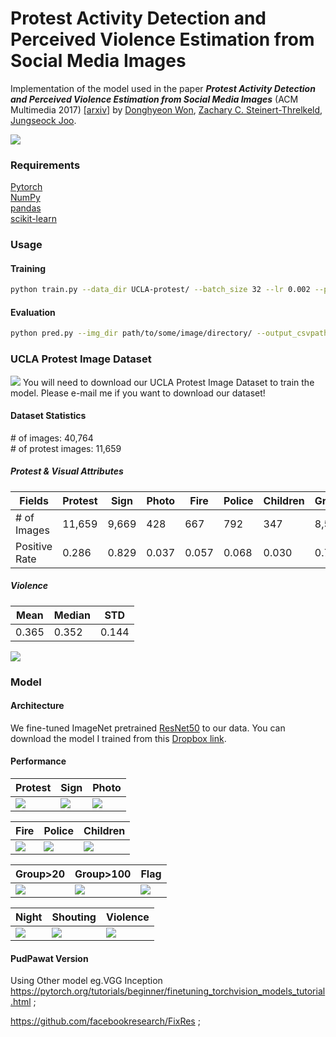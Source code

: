 # Protest Activity Detection and Perceived Violence Estimation from Social Media Images
Implementation of the model used in the paper **_Protest Activity Detection and Perceived Violence Estimation from Social Media Images_** (ACM Multimedia 2017) [\[arxiv\]](https://arxiv.org/abs/1709.06204) by [Donghyeon Won](dhwon.com), [Zachary C. Steinert-Threlkeld](https://zacharyst.com/), [Jungseock Joo](http://home.jsjoo.com/).

![](https://raw.githubusercontent.com/wondonghyeon/protest-detection-violence-estimation/master/files/overview.png)

### Requirements   
[Pytorch](http://pytorch.org/)   
[NumPy](http://www.numpy.org/)   
[pandas](https://pandas.pydata.org/)   
[scikit-learn](http://scikit-learn.org/)   

### Usage   
#### Training  

```bash
python train.py --data_dir UCLA-protest/ --batch_size 32 --lr 0.002 --print_freq 100 --epochs 100 --cuda
```

#### Evaluation

```bash
python pred.py --img_dir path/to/some/image/directory/ --output_csvpath result.csv --model model_best.pth.tar --cuda
```

### UCLA Protest Image Dataset   
![](https://raw.githubusercontent.com/wondonghyeon/protest-detection-violence-estimation/master/files/1-d.png)
You will need to download our UCLA Protest Image Dataset to train the model. Please e-mail me if you want to download our dataset!

#### Dataset Statistics   
\# of images: 40,764   
\# of protest images: 11,659   
##### Protest \& Visual Attributes   

|Fields       |Protest|Sign  |Photo|Fire |Police|Children|Group>20|Group>100|Flag |Night|Shouting|
|-------------|-------|------|-----|-----|--------|--------|--------|---------|-----|-----|-----|
|\# of Images |11,659 |9,669 |428  |667  |792     |347     |8,510   |2,939    |970  |987  |548  |
|Positive Rate|0.286  |0.829 |0.037|0.057|0.068   |0.030   |0.730   |0.252    |0.083|0.085|0.047|
##### Violence   

|Mean |Median |STD  |
|-----|-------|-----|
|0.365|0.352  |0.144|

![](https://raw.githubusercontent.com/wondonghyeon/protest-detection-violence-estimation/master/files/violence_hist.png)

### Model
#### Architecture   
We fine-tuned ImageNet pretrained [ResNet50](https://arxiv.org/abs/1512.03385) to our data. You can download the model I trained from this [Dropbox link](https://www.dropbox.com/s/rxslj6x01otf62i/model_best.pth.tar?dl=0).



#### Performance

<!-- |Fields  |Protest|Sign  |Photo|Fire |Law Enf.|Children|Group>20|Group>100|Flag |Night|Shout|
|--------|-------|------|-----|-----|--------|--------|--------|---------|-----|-----|-----|
|Accuracy|0.919  |0.890 |0.967|0.980|0.953   |0.970   |0.793   |0.803    |0.921|0.939|0.952|
|ROC AUC |0.970  |0.922 |0.811|0.985|0.939   |0.827   |0.818   |0.839    |0.828|0.940|0.849| -->

|Protest|Sign  |Photo|
|-------|------|-----|
|![][protest-roc]|![][sign-roc]|![][photo-roc]|

|Fire|Police|Children|
|-------|------|-----|
|![][fire-roc]|![][police-roc]|![][children-roc]|

|Group>20|Group>100|Flag|
|-------|------|-----|
|![][group_20-roc]|![][group_100-roc]|![][flag-roc]|

|Night|Shouting|Violence|
|-------|------|-----|
|![][night-roc]|![][shouting-roc]|![][violence-scatter]|

[protest-roc]: https://github.com/wondonghyeon/protest-detection-violence-estimation/blob/master/files/protest.png
[sign-roc]: https://github.com/wondonghyeon/protest-detection-violence-estimation/blob/master/files/sign.png
[photo-roc]: https://github.com/wondonghyeon/protest-detection-violence-estimation/blob/master/files/photo.png
[fire-roc]: https://github.com/wondonghyeon/protest-detection-violence-estimation/blob/master/files/fire.png
[police-roc]: https://github.com/wondonghyeon/protest-detection-violence-estimation/blob/master/files/police.png
[children-roc]: https://github.com/wondonghyeon/protest-detection-violence-estimation/blob/master/files/children.png
[group_20-roc]: https://github.com/wondonghyeon/protest-detection-violence-estimation/blob/master/files/group_20.png
[group_100-roc]: https://github.com/wondonghyeon/protest-detection-violence-estimation/blob/master/files/group_100.png
[flag-roc]: https://github.com/wondonghyeon/protest-detection-violence-estimation/blob/master/files/flag.png
[night-roc]: https://github.com/wondonghyeon/protest-detection-violence-estimation/blob/master/files/night.png
[shouting-roc]: https://github.com/wondonghyeon/protest-detection-violence-estimation/blob/master/files/shouting.png
[violence-scatter]: https://github.com/wondonghyeon/protest-detection-violence-estimation/blob/master/files/violence.png


#### PudPawat Version
Using Other model eg.VGG Inception
https://pytorch.org/tutorials/beginner/finetuning_torchvision_models_tutorial.html ;

https://github.com/facebookresearch/FixRes ;
